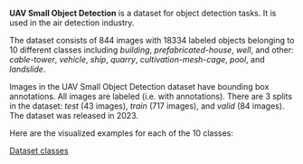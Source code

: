 **UAV Small Object Detection** is a dataset for object detection tasks. It is used in the air detection industry.

The dataset consists of 844 images with 18334 labeled objects belonging to 10 different classes including *building*, *prefabricated-house*, *well*, and other: *cable-tower*, *vehicle*, *ship*, *quarry*, *cultivation-mesh-cage*, *pool*, and *landslide*.

Images in the UAV Small Object Detection dataset have bounding box annotations. All images are labeled (i.e. with annotations). There are 3 splits in the dataset: *test* (43 images), *train* (717 images), and *valid* (84 images). The dataset was released in 2023.

Here are the visualized examples for each of the 10 classes:

[Dataset classes](https://github.com/dataset-ninja/uav-small-object-detection/raw/main/visualizations/classes_preview.webm)
